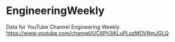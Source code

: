 # EngineeringWeekly
Data for YouTube Channel Engineering Weekly  https://www.youtube.com/channel/UC6Plj3iKLuPLozMOVNmJGLQ

